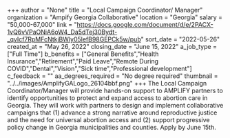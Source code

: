 +++
author = "None"
title = "Local Campaign Coordinator/ Manager"
organization = "Ampify Georgia Collaborative"
location = "Georgia"
salary = "50,000-67,000"
link = "https://docs.google.com/document/d/e/2PACX-1vQ6vVPaONiA6oW4_Da5dTej30Bydt-_qvIcf7RpMFcNtkjBWly05lefB98GEPCk5w/pub"
sort_date = "2022-05-26"
created_at = "May 26, 2022"
closing_date = "June 15, 2022"
a_job_type = ["Full Time"]
b_benefits = ["General Benefits","Health Insurance","Retirement","Paid Leave","Remote During COVID","Dental","Vision","Sick time","Professional development"]
c_feedback = ""
aa_degrees_required = "No degree required"
thumbnail = "../../images/AmplifyGALogo_26104bbf.png"
+++
The Local Campaign Coordinator/Manager will provide hands-on support to AMPLIFY partners to identify opportunities to protect and expand access to abortion care in Georgia. They will work with partners to design and implement collaborative campaigns that (1) advance a strong narrative around reproductive justice and the need for universal abortion access and (2) support progressive policy change in Georgia municipalities and counties. Apply by June 15th. 